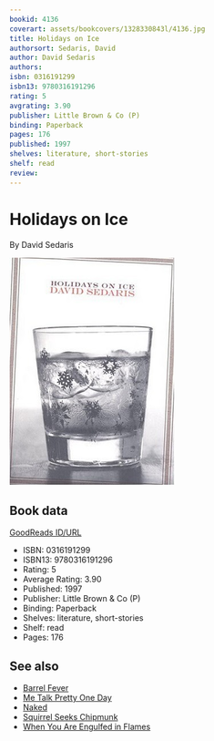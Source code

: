 ```yaml
---
bookid: 4136
coverart: assets/bookcovers/1328330843l/4136.jpg
title: Holidays on Ice
authorsort: Sedaris, David
author: David Sedaris
authors: 
isbn: 0316191299
isbn13: 9780316191296
rating: 5
avgrating: 3.90
publisher: Little Brown & Co (P)
binding: Paperback
pages: 176
published: 1997
shelves: literature, short-stories
shelf: read
review: 
---
```


# Holidays on Ice

By David Sedaris

![](../../assets/bookcovers/1328330843l/4136.jpg)

## Book data

[GoodReads ID/URL](https://www.goodreads.com/book/show/4136)

- ISBN: 0316191299
- ISBN13: 9780316191296
- Rating: 5
- Average Rating: 3.90
- Published: 1997
- Publisher: Little Brown & Co (P)
- Binding: Paperback
- Shelves: literature, short-stories
- Shelf: read
- Pages: 176


## See also

- [Barrel Fever](Barrel_Fever-_Stories_and_Essays.md)
- [Me Talk Pretty One Day](Me_Talk_Pretty_One_Day.md)
- [Naked](Naked.md)
- [Squirrel Seeks Chipmunk](Squirrel_Seeks_Chipmunk.md)
- [When You Are Engulfed in Flames](When_You_Are_Engulfed_in_Flames.md)
